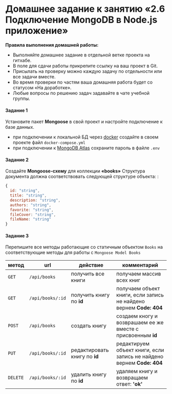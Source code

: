 # Домашнее задание к занятию «2.6 Подключение MongoDB в Node.js приложение»

**Правила выполнения домашней работы:** 
* Выполняйте домашнее задание в отдельной ветке проекта на гитхабе.
* В поле для сдачи работы прикрепите ссылку на ваш проект в Git.
* Присылать на проверку можно каждую задачу по отдельности или все задачи вместе. 
* Во время проверки по частям ваша домашняя работа будет со статусом «На доработке».
* Любые вопросы по решению задач задавайте в чате учебной группы.


#### Задание 1
Установите пакет **Mongoose** в свой проект и настройте подключение к базе данных.
* при подключении к локальной БД через [docker](https://hub.docker.com/_/mongo) создайте в своем проекте файл `docker-compose.yml`
* при подключении к [MongoDB Atlas](mongo-atlas.md) сохраните пароль в файле `.env`



#### Задание 2
Создайте **Mongoose-схему** для коллекции **«books»**
Структура документа должна соответствовать следующей структуре объекта:
: 
```javascript
{
  id: "string",
  title: "string",
  description: "string",
  authors: "string",
  favorite: "string",
  fileCover: "string",
  fileName: "string"
}
``` 

#### Задание 3
Перепишите все методы работающие со статичным объектом `Books` на соответствующие методы для работы с `Mongoose Model Books`

метод | url | действие | комментарий
--- | --- | ---  | ---
`GET` | `/api/books` | получить все книги | получаем массив всех книг
`GET` | `/api/books/:id` | получить книгу по **id** | получаем объект книги, если запись не найдено вернем **Code: 404** 
`POST` | `/api/books` | создать книгу | создаем кногу и возврашаем ее же вместе с присвоенным **id**
`PUT` | `/api/books/:id` | редактировать книгу по **id** |  редактируем объект книги, если запись не найдено вернем **Code: 404**
`DELETE` | `/api/books/:id` | удалить книгу по **id** | удаляем книгу и возвращаем ответ: **'ok'**





